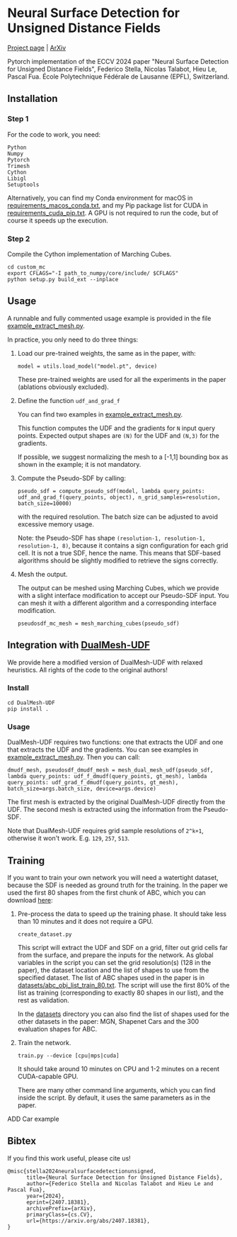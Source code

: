 # Neural Surface Detection for Unsigned Distance Fields

[Project page](https://ilceltico.github.io/nsdudf/) | [ArXiv](https://arxiv.org/abs/2407.18381)

Pytorch implementation of the ECCV 2024 paper "Neural Surface Detection for Unsigned Distance Fields", Federico Stella, Nicolas Talabot, Hieu Le, Pascal Fua. École Polytechnique Fédérale de Lausanne (EPFL), Switzerland.

## Installation
### Step 1
For the code to work, you need:
```
Python
Numpy
Pytorch
Trimesh
Cython
Libigl
Setuptools
```

Alternatively, you can find my Conda environment for macOS in [requirements_macos_conda.txt](requirements_macos_conda.txt), and my Pip package list for CUDA in [requirements_cuda_pip.txt](requirements_cuda_pip.txt). A GPU is not required to run the code, but of course it speeds up the execution.

### Step 2
Compile the Cython implementation of Marching Cubes.
```
cd custom_mc
export CFLAGS="-I path_to_numpy/core/include/ $CFLAGS"
python setup.py build_ext --inplace
```


## Usage
A runnable and fully commented usage example is provided in the file [example_extract_mesh.py](example_extract_mesh.py).

In practice, you only need to do three things:

1. Load our pre-trained weights, the same as in the paper, with:
    ```
    model = utils.load_model("model.pt", device)
    ```
    These pre-trained weights are used for all the experiments in the paper (ablations obviously excluded).
2. Define the function `udf_and_grad_f`

    You can find two examples in [example_extract_mesh.py](example_extract_mesh.py).

    This function computes the UDF and the gradients for `N` input query points. Expected output shapes are `(N)` for the UDF and `(N,3)` for the gradients. 
    
    If possible, we suggest normalizing the mesh to a [-1,1] bounding box as shown in the example; it is not mandatory. 
3. Compute the Pseudo-SDF by calling:
    ```
    pseudo_sdf = compute_pseudo_sdf(model, lambda query_points: udf_and_grad_f(query_points, object), n_grid_samples=resolution, batch_size=10000)
    ```
    with the required resolution. The batch size can be adjusted to avoid excessive memory usage.

    Note: the Pseudo-SDF has shape `(resolution-1, resolution-1, resolution-1, 8)`, because it contains a sign configuration for each grid cell. It is not a true SDF, hence the name. This means that SDF-based algorithms should be slightly modified to retrieve the signs correctly.
4. Mesh the output.

    The output can be meshed using Marching Cubes, which we provide with a slight interface modification to accept our Pseudo-SDF input. You can mesh it with a different algorithm and a corresponding interface modification.
    ```
    pseudosdf_mc_mesh = mesh_marching_cubes(pseudo_sdf)
    ```

## Integration with [DualMesh-UDF]((https://github.com/cong-yi/DualMesh-UDF))
We provide here a modified version of DualMesh-UDF with relaxed heuristics. All rights of the code to the original authors!
### Install
```
cd DualMesh-UDF
pip install .
```

### Usage
DualMesh-UDF requires two functions: one that extracts the UDF and one that extracts the UDF and the gradients. You can see examples in [example_extract_mesh.py](/example_extract_mesh.py).
Then you can call:
```
dmudf_mesh, pseudosdf_dmudf_mesh = mesh_dual_mesh_udf(pseudo_sdf, lambda query_points: udf_f_dmudf(query_points, gt_mesh), lambda query_points: udf_grad_f_dmudf(query_points, gt_mesh), batch_size=args.batch_size, device=args.device)

```
The first mesh is extracted by the original DualMesh-UDF directly from the UDF. The second mesh is extracted using the information from the Pseudo-SDF.

Note that DualMesh-UDF requires grid sample resolutions of `2^k+1`, otherwise it won't work. E.g. `129`, `257`, `513`.

## Training
If you want to train your own network you will need a watertight dataset, because the SDF is needed as ground truth for the training. In the paper we used the first 80 shapes from the first chunk of ABC, which you can download [here](https://deep-geometry.github.io/abc-dataset/): 

1. Pre-process the data to speed up the training phase. It should take less than 10 minutes and it does not require a GPU.
    ```
    create_dataset.py
    ```
    This script will extract the UDF and SDF on a grid, filter out grid cells far from the surface, and prepare the inputs for the network. As global variables in the script you can set the grid resolution(s) (128 in the paper), the dataset location and the list of shapes to use from the specified dataset. The list of ABC shapes used in the paper is in [datasets/abc_obj_list_train_80.txt](/datasets/abc_obj_list_train_80.txt). The script will use the first 80% of the list as training (corresponding to exactly 80 shapes in our list), and the rest as validation.

    In the [datasets](/datasets) directory you can also find the list of shapes used for the other datasets in the paper: MGN, Shapenet Cars and the 300 evaluation shapes for ABC.

2. Train the network. 
    ```
    train.py --device [cpu|mps|cuda]
    ```
    It should take around 10 minutes on CPU and 1-2 minutes on a recent CUDA-capable GPU.

    There are many other command line arguments, which you can find inside the script. By default, it uses the same parameters as in the paper.




ADD Car example


## Bibtex
If you find this work useful, please cite us!
```
@misc{stella2024neuralsurfacedetectionunsigned,
      title={Neural Surface Detection for Unsigned Distance Fields}, 
      author={Federico Stella and Nicolas Talabot and Hieu Le and Pascal Fua},
      year={2024},
      eprint={2407.18381},
      archivePrefix={arXiv},
      primaryClass={cs.CV},
      url={https://arxiv.org/abs/2407.18381}, 
}
```